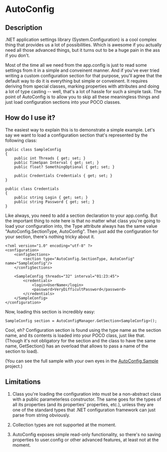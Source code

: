 AutoConfig
==========

Description
-----------

.NET application settings library (System.Configuration) is a cool complex thing that provides us a lot of possibilities. Which is awesome if you actually need all those advanced things, but it turns out to be a huge pain in the ass if you don't.

Most of the time all we need from the app.config is just to read some settings from it in a simple and conveinent manner. And if you've ever tried writing a custom configuration section for that purpose, you'll agree that the default way to do it is everything but simple or conveinent. It requires deriving from special classes, marking properties with attributes and doing a lot of type casting -- well, that's a lot of hassle for such a simple task. The point of AutoConfig is to allow you to skip all these meaningless things and just load configuration sections into your POCO classes.

How do I use it?
----------------

The easiest way to explain this is to demonstrate a simple example. Let's say we want to load a configuration section that's represented by the following class:

	public class SampleConfig
	{
		public int Threads { get; set; }
		public TimeSpan Interval { get; set; }
		public float? SomethingOptional { get; set; }

		public Credentials Credentials { get; set; }
	}

	public class Credentials
	{
		public string Login { get; set; }
		public string Password { get; set; }
	}
	
Like always, you need to add a section declaration to your app.config. But the important thing to note here is that no matter what class you're going to load your configuration into, the Type attribute always has the same value "AutoConfig.SectionType, AutoConfig". Then just add the configuration for your section, there's nothing tricky about it.

	<?xml version="1.0" encoding="utf-8" ?>
	<configuration>
		<configSections>
			<section type="AutoConfig.SectionType, AutoConfig" name="SampleConfig"/>
		</configSections>
		
		<SampleConfig threads="32" interval="01:23:45">
			<credentials>
				<login>UserName</login>
				<password>VeryDifficultPassword</password>
			</credentials>
		</SampleConfig>
	</configuration>
	
Now, loading this section is incredibly easy:

	SampleConfig section = AutoConfigManager.GetSection<SampleConfig>();
	
Cool, eh? Configuration section is found using the type name as the section name, and its contents is loaded into your POCO class, just like that. (Though it's not obligatory for the section and the class to have the same name, GetSection<T>() has an overload that allows to pass a name of the section to load).

(You can see the full sample with your own eyes in the [AutoConfig.Sample](https://github.com/HellBrick/AutoConfig/tree/readme/AutoConfig.Sample) project.)

Limitations
-----------

1. Class you're loading the configuration into must be a non-abstract class with a public parameterless constructor. The same goes for the types of all its properties (and its properties' properties, etc.), unless they are one of the standard types that .NET configuration framework can just parse from string obviously.

2. Collection types are not supported at the moment.

3. AutoConfig exposes simple read-only functionality, so there's no saving properties to user.config or other advanced features, at least not at the moment.

